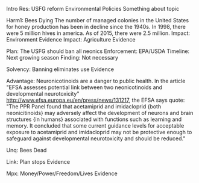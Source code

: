 Intro
	Res: USFG reform Environmental Policies
	Something about topic
	

Harm1: Bees Dying
	The number of managed colonies in the United States for honey production has been in decline since the 1940s. In 1998, there were 5 million hives in america. As of 2015, there were 2.5 million.
	Impact: Environment
		Evidence
	Impact: Agriculture
		Evidence

Plan: The USFG should ban all neonics
	Enforcement: EPA/USDA
	Timeline: Next growing season
	Finding: Not necessary

Solvency: Banning eliminates use
	Evidence

Advantage: Neuronicotinoids are a danger to public health. In the article "EFSA assesses potential link between two neonicotinoids and developmental neurotoxicity" http://www.efsa.europa.eu/en/press/news/131217, the EFSA says quote: "The PPR Panel found that acetamiprid  and imidacloprid {both neonicitinoids} may adversely affect the development of neurons and brain structures {in humans} associated with functions such as learning and memory. It concluded that some current guidance levels for acceptable exposure to acetamiprid and imidacloprid may not be protective enough to safeguard against developmental neurotoxicity and should be reduced."

Unq: Bees Dead

Link: Plan stops
	Evidence

Mpx: Money/Power/Freedom/Lives
	Evidence
